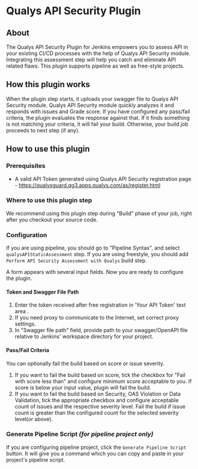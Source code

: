 # Qualys API Security Plugin

## About

The Qualys API Security Plugin for Jenkins empowers you to assess API in your existing CI/CD processes with the help of Qualys API Security module. Integrating this assessment step will help you catch and eliminate API related flaws. This plugin supports pipeline as well as free-style projects.

## How this plugin works

When the plugin step starts, it uploads your swagger file to Qualys API Security module. Qualys API Security module quickly analyzes it and responds with issues and Grade score. If you have configured any pass/fail criteria, the plugin evaluates the response against that. If it finds something is not matching your criteria, it will fail your build. Otherwise, your build job proceeds to next step (if any). 

## How to use this plugin

### Prerequisites

* A valid API Token generated using Qualys API Security registration page - https://qualysguard.qg3.apps.qualys.com/as/register.html

### Where to use this plugin step

We recommend using this plugin step during "Build" phase of your job, right after you checkout your source code. 

### Configuration

If you are using pipeline, you should go to "Pipeline Syntax", and select `qualysAPIStaticAssessment` step.
If you are using freestyle, you should add `Perform API Security Assessment with Qualys` build step.

A form appears with several input fields. Now you are ready to configure the plugin. 


#### Token and Swagger File Path

1. Enter the token received after free registration in 'Your API Token' text area .
2. If you need proxy to communicate to the Internet, set correct proxy settings. 
3. In "Swagger file path" field, provide path to your swagger/OpenAPI file relative to Jenkins' workspace directory for your project. 

#### Pass/Fail Criteria

You can optionally fail the build based on score or issue severity. 

1. If you want to fail the build based on score, tick the checkbox for "Fail with score less than" and configure minimum score acceptable to you. If score is below your input value, plugin will fail the build. 
2. If you want to fail the build based on Security, OAS Violation or Data Validation, tick the appropriate checkbox and configure acceptable count of issues and the respective severity level. Fail the build if issue count is greater than the configured count for the selected severity level(or above).

### Generate Pipeline Script *(for pipeline project only)*

If you are configuring pipeline project, click the `Generate Pipeline Script` button. It will give you a command which you can copy and paste in your project's pipeline script. 


